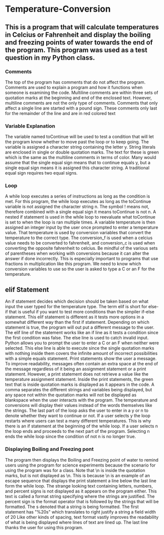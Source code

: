# Temperature-Conversion
## This is a program that will calculate temperatures in Celcius or Fahrenheit and display the boiling and freezing points of water towards the end of the program. This program was used as a test question in my Python class. 
### Comments
The top of the program has comments that do not affect the program. Comments are used to explain a program and how it functions when someone is examining the code. Multiline comments are within three sets of quotation marks at the beginning and end of the enclosed text. However, multiline comments are not the only type of comments. Comments that only affect a single line are started with a pound sign. These comments only last for the remainder of the line and are in red colored text             
### Variable Explanation
The variable named toContinue will be used to test a condition that will let the program know whether to move past the loop or to keep going. The variable is assigned a character string containing the letter y. String literals are enclosed in single or double quotation marks. The text for these is green which is the same as the multiline comments in terms of color. Many would assume that the single equal sign means that to continue equals y, but a single equal sign means it is assigned this character string. A traditional equal sign requires two equal signs. 
### Loop
A while loop executes a series of instructions as long as the condition is met. For this program, the while loop executes as long as the toContinue variable is not assigned the character string n. The symbol ! means not, therefore combined with a single equal sign it means toContinue is not n. A nested if statement is used in the while loop to reevaluate what toContinue is set to when the loop is ran multiple times. A variable temperature is then assigned an integer input by the user once prompted to enter a temperature value. That temperature is used by conversion variables that convert the temperature to the correct type. The conversion_f is used when a celcius value needs to be converted to fahrenheit, and conversion_c is used when converting the opposite fahrenheit to celcius. Be mindful of the various sets of parentheses when working with conversions because it can alter the answer if done incorrectly. This is especially important to programs that use fractions in multiplication like this program. We need to know which conversion variables to use so the user is asked to type a C or an F for the temperature.
## elif Statement
An if statement decides which decision should be taken based on what input the user typed for the temperature type. The term elif is short for else-if that is useful if you want to test more conditions than the simpiler if-else statement. This elif statement is different as it tests more options in a somewhat different way than the first if statement. Depending on which statement is true, the program will out put a different message to the user. The elif line of the statement works like an if line as it tests a condition since the first condition was false. The else line is used to catch invalid input. Python allows you to prompt the user to enter a C or an F when neither were selected. This else line is able to execute since the single quotation marks with nothing inside them covers the infinite amount of incorrect possibilities with a simple equals statement. Print statements show the user a message. To improve readability, messages often contain an extra space at the end of the message regardless of it being an assignment statement or a print statement. However, a print statement does not retrieve a value like the temperature assignment statement. Inside the print statements, the green text that is inside quotation marks is displayed as it appears in the code. A comma separates the different strings and variables being displayed, but any space not within the quotation marks will not be displayed as blankspace when the user interacts with the program. The temperature and conversions will display their values instead of the words themselves like the strings. The last part of the loop asks the user to enter in a y or n to denote whether they want to continue or not. If a user selects y the loop restarts where users can test a many different temperatures. This is why there is an if statement at the beginning of the while loop. If a user selects n the loop ends and proceeds to the next part of the program. Selecting n ends the while loop since the condition of not n is no longer true. 
### Displaying Boiling and Freezing pont
The program then displays the Boiling and Freezing point of water to remind users using the program for science experiments because the scenario for using the program was for a class. Note that \n is inside the quotation marks, but is not displayed as \n. This is because \n is an example of an escape sequence that displays the print statement a line below the last line form the while loop. The strange looking text containing letters, numbers, and percent signs is not displayed as it appears on the program either. This text is called a format string specifying where the strings are justified. The percent sign is the format operator that is followed by the strings that will be formatted. The s denoted that a string is being formatted. The first statement has "%20s" which translates to right justify a string a field width of 20 Like other kinds of spacing, text format vastly improves the readability of what is being displayed where lines of text are lined up. The last line thanks the user for using this program. 
